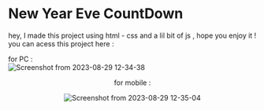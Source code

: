 # New Year Eve CountDown
hey, I made this project using html - css and a lil bit of js , hope you enjoy it ! 
you can acess this project here : 

for PC :  <br>
![Screenshot from 2023-08-29 12-34-38](https://github.com/LuckxSz/New-Year-Eve-CountDown/assets/135531180/fd58c0df-d455-4c3a-bf24-60292cb0e38b)


<div align='center'>
 for mobile : <br>  
 
![Screenshot from 2023-08-29 12-35-04](https://github.com/LuckxSz/New-Year-Eve-CountDown/assets/135531180/2ee31f9f-9668-4c02-bb50-0199cffbdf5b)
</div>
